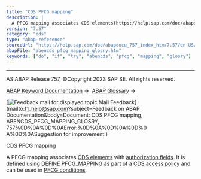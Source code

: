 ```yaml
---
title: "CDS PFCG mapping"
description: |
  A PFCG mapping associates CDS elements(https://help.sap.com/doc/abapdocu_757_index_htm/7.57/en-US/abencds_element_glosry.htm 'Glossary Entry') with authorization fields(https://help.sap.com/doc/abapdocu_757_index_htm/7.57/en-US/abenauthorization_field_glosry.htm 'Glossary Entry'). It is defined
version: "7.57"
category: "cds"
type: "abap-reference"
sourceUrl: "https://help.sap.com/doc/abapdocu_757_index_htm/7.57/en-US/abencds_pfcg_mapping_glosry.htm"
abapFile: "abencds_pfcg_mapping_glosry.htm"
keywords: ["do", "if", "try", "abencds", "pfcg", "mapping", "glosry"]
---
```


* * *

AS ABAP Release 757, ©Copyright 2023 SAP SE. All rights reserved.

[ABAP Keyword Documentation](https://help.sap.com/doc/abapdocu_757_index_htm/7.57/en-US/abenabap.htm) →  [ABAP Glossary](https://help.sap.com/doc/abapdocu_757_index_htm/7.57/en-US/abenabap_glossary.htm) → 

 [![](Mail.gif?object=Mail.gif&sap-language=EN "Feedback mail for displayed topic") Mail Feedback](mailto:f1_help@sap.com?subject=Feedback on ABAP Documentation&body=Document: CDS PFCG mapping, ABENCDS_PFCG_MAPPING_GLOSRY, 757%0D%0A%0D%0AError:%0D%0A%0D%0A%0D%0
A%0D%0ASuggestion for improvement:)

CDS PFCG mapping

A PFCG mapping associates [CDS elements](https://help.sap.com/doc/abapdocu_757_index_htm/7.57/en-US/abencds_element_glosry.htm "Glossary Entry") with [authorization fields](https://help.sap.com/doc/abapdocu_757_index_htm/7.57/en-US/abenauthorization_field_glosry.htm "Glossary Entry"). It is defined using [DEFINE PFCG\_MAPPING](https://help.sap.com/doc/abapdocu_757_index_htm/7.57/en-US/abencds_f1_define_pfcg_mapping.htm) as part of a [CDS access policy](https://help.sap.com/doc/abapdocu_757_index_htm/7.57/en-US/abencds_access_policy_glosry.htm "Glossary Entry") and can be used in [PFCG conditions](https://help.sap.com/doc/abapdocu_757_index_htm/7.57/en-US/abenpfcg_condition_glosry.htm "Glossary Entry").